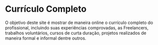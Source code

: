 # Currículo Completo
O objetivo deste site é mostrar de maneira online o currículo completo do profissional, incluindo suas experiências comprovadas, as Freelancers, trabalhos voluntários, cursos de curta duração, projetos realizados de maneira formal e informal dentre outros.
